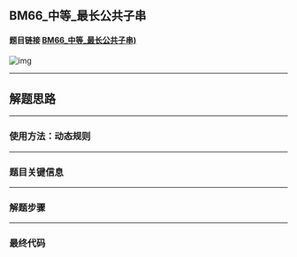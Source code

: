 ## BM66_中等_最长公共子串

#### 题目链接 [BM66_中等_最长公共子串)](https://www.nowcoder.com/practice/f33f5adc55f444baa0e0ca87ad8a6aac?tpId=295&tqId=991150&ru=/exam/oj&qru=/ta/format-top101/question-ranking&sourceUrl=%2Fexam%2Foj)

![img](https://i.ibb.co/PxDVB1S/20230719110222.png)

---
## 解题思路
---
### 使用方法：动态规则
---
### 题目关键信息

---
### 解题步骤

---

### 最终代码
```

```